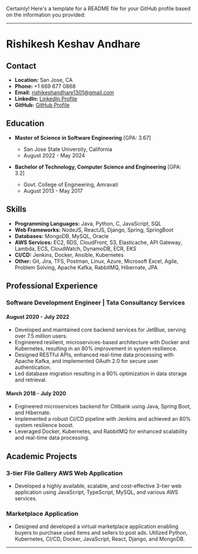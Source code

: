 Certainly! Here's a template for a README file for your GitHub profile based on the information you provided:

---

# Rishikesh Keshav Andhare

## Contact
- **Location:** San Jose, CA
- **Phone:** +1 669 677 0868
- **Email:** rishikeshandhare1301@gmail.com
- **LinkedIn:** [LinkedIn Profile](LinkedIn_Profile_Link_Here)
- **GitHub:** [GitHub Profile](GitHub_Profile_Link_Here)

## Education
- **Master of Science in Software Engineering** [GPA: 3.67]
  - San Jose State University, California
  - August 2022 - May 2024

- **Bachelor of Technology, Computer Science and Engineering** [GPA: 3.2]
  - Govt. College of Engineering, Amravati
  - August 2013 - May 2017

## Skills
- **Programming Languages:** Java, Python, C, JavaScript, SQL
- **Web Frameworks:** NodeJS, ReactJS, Django, Spring, SpringBoot
- **Databases:** MongoDB, MySQL, Oracle
- **AWS Services:** EC2, RDS, CloudFront, S3, Elasticache, API Gateway, Lambda, ECS, CloudWatch, DynamoDB, ECR, EKS
- **CI/CD:** Jenkins, Docker, Ansible, Kubernetes
- **Other:** Git, Jira, TFS, Postman, Linux, Azure, Microsoft Excel, Agile, Problem Solving, Apache Kafka, RabbitMQ, Hibernate, JPA

## Professional Experience
### Software Development Engineer | Tata Consultancy Services

#### August 2020 - July 2022
- Developed and maintained core backend services for JetBlue, serving over 7.5 million users.
- Engineered resilient, microservices-based architecture with Docker and Kubernetes, resulting in an 80% improvement in system resilience.
- Designed RESTful APIs, enhanced real-time data processing with Apache Kafka, and implemented OAuth 2.0 for secure user authentication.
- Led database migration resulting in a 90% optimization in data storage and retrieval.

#### March 2018 - July 2020
- Engineered microservices backend for Citibank using Java, Spring Boot, and Hibernate.
- Implemented a robust CI/CD pipeline with Jenkins and achieved an 80% system resilience boost.
- Leveraged Docker, Kubernetes, and RabbitMQ for enhanced scalability and real-time data processing.

## Academic Projects
### 3-tier File Gallery AWS Web Application
- Developed a highly available, scalable, and cost-effective 3-tier web application using JavaScript, TypeScript, MySQL, and various AWS services.

### Marketplace Application
- Designed and developed a virtual marketplace application enabling buyers to purchase used items and sellers to post ads. Utilized Python, Kubernetes, CI/CD, Docker, JavaScript, React, Django, and MongoDB.

---
